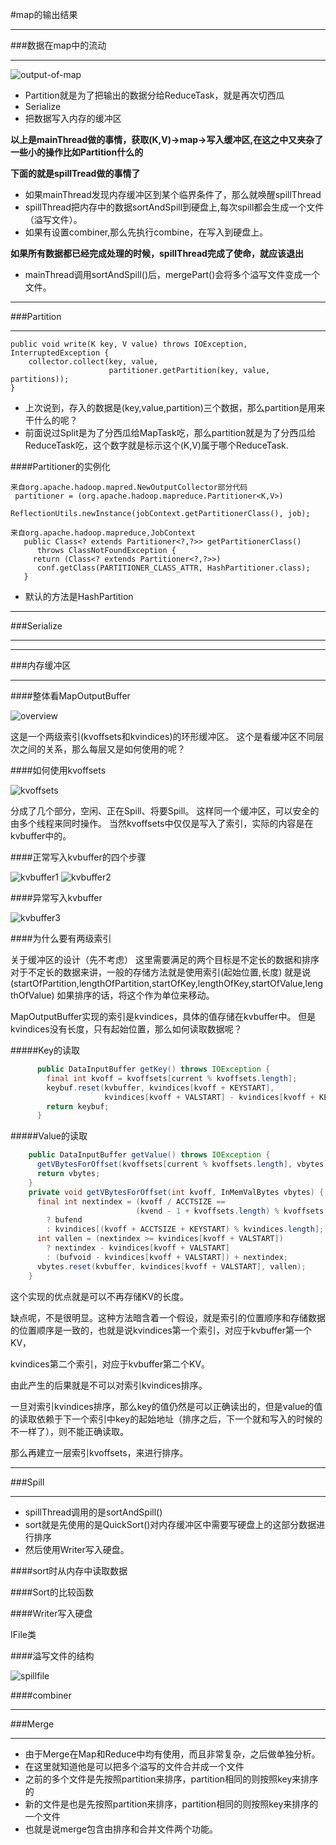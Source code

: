 #map的输出结果
***
###数据在map中的流动
***
![output-of-map](/_image/2.output-of-map.png)
* Partition就是为了把输出的数据分给ReduceTask，就是再次切西瓜
* Serialize
* 把数据写入内存的缓冲区

**以上是mainThread做的事情，获取(K,V)->map->写入缓冲区,在这之中又夹杂了一些小的操作比如Partition什么的**

**下面的就是spillTread做的事情了**

* 如果mainThread发现内存缓冲区到某个临界条件了，那么就唤醒spillThread
* spillThread把内存中的数据sortAndSpill到硬盘上,每次spill都会生成一个文件（溢写文件）。
* 如果有设置combiner,那么先执行combine，在写入到硬盘上。

**如果所有数据都已经完成处理的时候，spillThread完成了使命，就应该退出**

* mainThread调用sortAndSpill()后，mergePart()会将多个溢写文件变成一个文件。

***
###Partition
***
```
public void write(K key, V value) throws IOException, InterruptedException {
    collector.collect(key, value,
                      partitioner.getPartition(key, value, partitions));
}
```
* 上次说到，存入的数据是(key,value,partition)三个数据，那么partition是用来干什么的呢？
* 前面说过Split是为了分西瓜给MapTask吃，那么partition就是为了分西瓜给ReduceTask吃，这个数字就是标示这个(K,V)属于哪个ReduceTask.

####Partitioner的实例化

```
来自org.apache.hadoop.mapred.NewOutputCollector部分代码
 partitioner = (org.apache.hadoop.mapreduce.Partitioner<K,V>)
           ReflectionUtils.newInstance(jobContext.getPartitionerClass(), job);

来自org.apache.hadoop.mapreduce,JobContext
   public Class<? extends Partitioner<?,?>> getPartitionerClass() 
      throws ClassNotFoundException {
     return (Class<? extends Partitioner<?,?>>) 
      conf.getClass(PARTITIONER_CLASS_ATTR, HashPartitioner.class);
   }
```
* 默认的方法是HashPartition

***
###Serialize
***
***
###内存缓冲区
***
####整体看MapOutputBuffer

![overview](/_image/3.0.MapOutputBuffer.png)

这是一个两级索引(kvoffsets和kvindices)的环形缓冲区。
这个是看缓冲区不同层次之间的关系，那么每层又是如何使用的呢？

####如何使用kvoffsets

![kvoffsets](/_image/3.1.kvoffsets.png)

分成了几个部分，空闲、正在Spill、将要Spill。
这样同一个缓冲区，可以安全的由多个线程来同时操作。
当然kvoffsets中仅仅是写入了索引，实际的内容是在kvbuffer中的。

####正常写入kvbuffer的四个步骤

![kvbuffer1](/_image/3.2.kvbuffer1.png)
![kvbuffer2](/_image/3.3.kvbuffer2.png)

####异常写入kvbuffer

![kvbuffer3](/_image/3.4.kvbuffer3.png)

####为什么要有两级索引

关于缓冲区的设计（先不考虑）
这里需要满足的两个目标是不定长的数据和排序
对于不定长的数据来讲，一般的存储方法就是使用索引(起始位置,长度)
就是说(startOfPartition,lengthOfPartition,startOfKey,lengthOfKey,startOfValue,lengthOfValue)
如果排序的话，将这个作为单位来移动。

MapOutputBuffer实现的索引是kvindices，具体的值存储在kvbuffer中。
但是kvindices没有长度，只有起始位置，那么如何读取数据呢？

#####Key的读取

```java
      public DataInputBuffer getKey() throws IOException {
        final int kvoff = kvoffsets[current % kvoffsets.length];
        keybuf.reset(kvbuffer, kvindices[kvoff + KEYSTART],
                     kvindices[kvoff + VALSTART] - kvindices[kvoff + KEYSTART]);
        return keybuf;
      }
```

#####Value的读取

```java
    public DataInputBuffer getValue() throws IOException {
      getVBytesForOffset(kvoffsets[current % kvoffsets.length], vbytes);
      return vbytes;
    }
    private void getVBytesForOffset(int kvoff, InMemValBytes vbytes) {
      final int nextindex = (kvoff / ACCTSIZE ==
                            (kvend - 1 + kvoffsets.length) % kvoffsets.length)
        ? bufend
        : kvindices[(kvoff + ACCTSIZE + KEYSTART) % kvindices.length];
      int vallen = (nextindex >= kvindices[kvoff + VALSTART])
        ? nextindex - kvindices[kvoff + VALSTART]
        : (bufvoid - kvindices[kvoff + VALSTART]) + nextindex;
      vbytes.reset(kvbuffer, kvindices[kvoff + VALSTART], vallen);
    }
```

这个实现的优点就是可以不再存储KV的长度。

缺点呢，不是很明显。这种方法暗含着一个假设，就是索引的位置顺序和存储数据的位置顺序是一致的，也就是说kvindices第一个索引，对应于kvbuffer第一个KV，

kvindices第二个索引，对应于kvbuffer第二个KV。

由此产生的后果就是不可以对索引kvindices排序。

一旦对索引kvindices排序，那么key的值仍然是可以正确读出的，但是value的值的读取依赖于下一个索引中key的起始地址（排序之后，下一个就和写入的时候的不一样了），则不能正确读取。

那么再建立一层索引kvoffsets，来进行排序。

***
###Spill
***
* spillThread调用的是sortAndSpill()
* sort就是先使用的是QuickSort()对内存缓冲区中需要写硬盘上的这部分数据进行排序
* 然后使用Writer写入硬盘。

####sort时从内存中读取数据

####Sort的比较函数

####Writer写入硬盘

IFile类

####溢写文件的结构

![spillfile](/_image/3.5.spill.png)

####combiner

***
###Merge
***

* 由于Merge在Map和Reduce中均有使用，而且非常复杂，之后做单独分析。
* 在这里就知道他是可以把多个溢写的文件合并成一个文件
 * 之前的多个文件是先按照partition来排序，partition相同的则按照key来排序的
 * 新的文件是也是先按照partition来排序，partition相同的则按照key来排序的一个文件
 * 也就是说merge包含由排序和合并文件两个功能。
